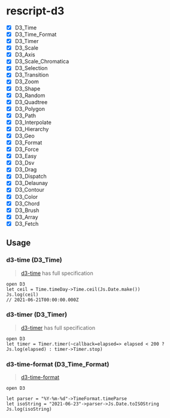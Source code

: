 # rescript-d3

- [x] D3_Time
- [x] D3_Time_Format
- [x] D3_Timer
- [x] D3_Scale
- [x] D3_Axis
- [x] D3_Scale_Chromatica
- [x] D3_Selection
- [x] D3_Transition
- [x] D3_Zoom
- [x] D3_Shape
- [x] D3_Random
- [x] D3_Quadtree
- [x] D3_Polygon
- [x] D3_Path
- [x] D3_Interpolate
- [x] D3_Hierarchy
- [x] D3_Geo
- [x] D3_Format
- [x] D3_Force
- [x] D3_Easy
- [x] D3_Dsv
- [x] D3_Drag
- [x] D3_Dispatch
- [x] D3_Delaunay
- [x] D3_Contour
- [x] D3_Color
- [x] D3_Chord
- [x] D3_Brush
- [x] D3_Array
- [x] D3_Fetch

## Usage

### d3-time (D3_Time)

> [d3-time](https://github.com/d3/d3-time) has full specification

```rescript
open D3
let ceil = Time.timeDay->Time.ceil(Js.Date.make())
Js.log(ceil)
// 2021-06-21T00:00:00.000Z
```

### d3-timer (D3_Timer)

> [d3-timer](https://github.com/d3/d3-timer) has full specification

```rescript
open D3
let timer = Timer.timer(~callback=elapsed=> elapsed < 200 ? Js.log(elapsed) : timer->Timer.stop)
```


### d3-time-format (D3_Time_Format)

> [d3-time-format](https://github.com/d3/d3-time-format)

```rescript
open D3

let parser = "%Y-%m-%d"->TimeFormat.timeParse
let isoString = "2021-06-23"->parser->Js.Date.toISOString
Js.log(isoString)
```